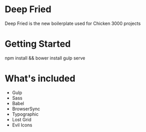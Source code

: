 # Deep Fried
Deep Fried is the new boilerplate used for Chicken 3000 projects

# Getting Started

  npm install && bower install
  gulp serve

# What's included
- Gulp
- Sass
- Babel
- BrowserSync
- Typographic
- Lost Grid
- Evil Icons
